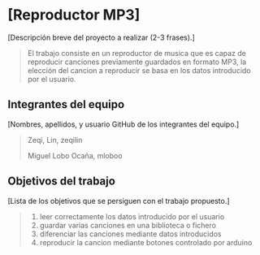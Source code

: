 # [Reproductor MP3]

[Descripción breve del proyecto a realizar (2-3 frases).]
>El trabajo consiste en un reproductor de musica que es capaz de reproducir canciones previamente guardados en formato MP3, la elección del cancion a reproducir se basa en los datos introducido por el usuario.

## Integrantes del equipo

[Nombres, apellidos, y usuario GitHub de los integrantes del equipo.]
>Zeqi, Lin, zeqilin
>
>Miguel Lobo Ocaña, mloboo

## Objetivos del trabajo

[Lista de los objetivos que se persiguen con el trabajo propuesto.]
>1. leer correctamente los datos introducido por el usuario
>2. guardar varias canciones en una biblioteca o fichero
>3. diferenciar las canciones mediante datos introducidos
>4. reproducir la cancion mediante botones controlado por arduino
